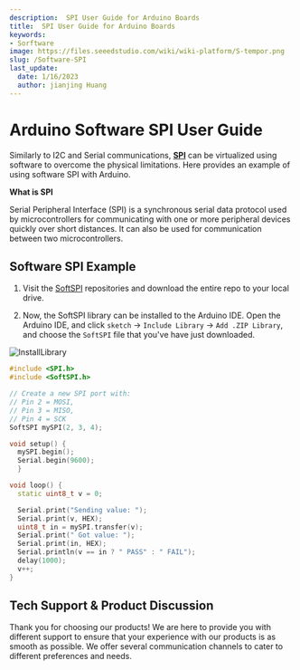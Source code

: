```yaml
---
description:  SPI User Guide for Arduino Boards
title:  SPI User Guide for Arduino Boards
keywords:
- Sorftware
image: https://files.seeedstudio.com/wiki/wiki-platform/S-tempor.png
slug: /Software-SPI
last_update:
  date: 1/16/2023
  author: jianjing Huang
---
```


# Arduino Software SPI User Guide

Similarly to I2C and Serial communications, [**SPI**](https://www.arduino.cc/en/reference/SPI) can be virtualized using software to overcome the physical limitations. Here provides an example of using software SPI with Arduino.

**What is SPI**

Serial Peripheral Interface (SPI) is a synchronous serial data protocol used by microcontrollers for communicating with one or more peripheral devices quickly over short distances. It can also be used for communication between two microcontrollers.

## Software SPI Example

1. Visit the [SoftSPI](https://github.com/MajenkoLibraries/SoftSPI) repositories and download the entire repo to your local drive.

2. Now, the SoftSPI library can be installed to the Arduino IDE. Open the Arduino IDE, and click `sketch` -> `Include Library` -> `Add .ZIP Library`, and choose the `SoftSPI` file that you've have just downloaded.

![InstallLibrary](https://files.seeedstudio.com/wiki/Wio-Terminal/img/Xnip2019-11-21_15-50-13.jpg)

```cpp
#include <SPI.h>
#include <SoftSPI.h>

// Create a new SPI port with:
// Pin 2 = MOSI,
// Pin 3 = MISO,
// Pin 4 = SCK
SoftSPI mySPI(2, 3, 4);

void setup() {
  mySPI.begin();
  Serial.begin(9600);
  }

void loop() {
  static uint8_t v = 0;

  Serial.print("Sending value: ");
  Serial.print(v, HEX);
  uint8_t in = mySPI.transfer(v);
  Serial.print(" Got value: ");
  Serial.print(in, HEX);
  Serial.println(v == in ? " PASS" : " FAIL");
  delay(1000);
  v++;
}
```

## Tech Support & Product Discussion

Thank you for choosing our products! We are here to provide you with different support to ensure that your experience with our products is as smooth as possible. We offer several communication channels to cater to different preferences and needs.

<div class="button_tech_support_container">
<a href="https://forum.seeedstudio.com/" class="button_forum"></a> 
<a href="https://www.seeedstudio.com/contacts" class="button_email"></a>
</div>

<div class="button_tech_support_container">
<a href="https://discord.gg/eWkprNDMU7" class="button_discord"></a> 
<a href="https://github.com/Seeed-Studio/wiki-documents/discussions/69" class="button_discussion"></a>
</div>
